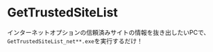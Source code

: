 # GetTrustedSiteList

インターネットオプションの信頼済みサイトの情報を抜き出したいPCで、  
 ``GetTrustedSiteList_net**.exe``を実行するだけ！
 